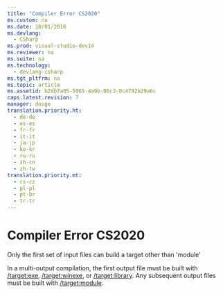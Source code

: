 ```yaml
---
title: "Compiler Error CS2020"
ms.custom: na
ms.date: 10/01/2016
ms.devlang: 
  - CSharp
ms.prod: visual-studio-dev14
ms.reviewer: na
ms.suite: na
ms.technology: 
  - devlang-csharp
ms.tgt_pltfrm: na
ms.topic: article
ms.assetid: b2db7a05-5965-4a9b-86c3-0c4792b29a6c
caps.latest.revision: 7
manager: douge
translation.priority.ht: 
  - de-de
  - es-es
  - fr-fr
  - it-it
  - ja-jp
  - ko-kr
  - ru-ru
  - zh-cn
  - zh-tw
translation.priority.mt: 
  - cs-cz
  - pl-pl
  - pt-br
  - tr-tr
---
```

# Compiler Error CS2020
Only the first set of input files can build a target other than 'module'  
  
 In a multi-output compilation, the first output file must be built with [/target:exe](../Topic/-target:exe%20\(C%23%20Compiler%20Options\).md), [/target:winexe](../Topic/-target:winexe%20\(C%23%20Compiler%20Options\).md), or [/target:library](../Topic/-target:library%20\(C%23%20Compiler%20Options\).md). Any subsequent output files must be built with [/target:module](../Topic/-target:module%20\(C%23%20Compiler%20Options\).md).